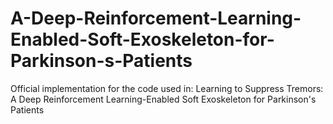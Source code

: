 # A-Deep-Reinforcement-Learning-Enabled-Soft-Exoskeleton-for-Parkinson-s-Patients

Official implementation for the code used in: Learning to Suppress Tremors: A Deep Reinforcement Learning-Enabled Soft Exoskeleton for Parkinson's Patients
